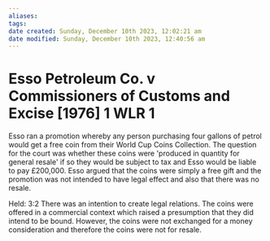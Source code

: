 ```yaml
---
aliases: 
tags: 
date created: Sunday, December 10th 2023, 12:02:21 am
date modified: Sunday, December 10th 2023, 12:40:56 am
---
```


# Esso Petroleum Co. v Commissioners of Customs and Excise [1976] 1 WLR 1

Esso ran a promotion whereby any person purchasing four gallons of petrol would get a free coin from their World Cup Coins Collection. The question for the court was whether these coins were 'produced in quantity for general resale' if so they would be subject to tax and Esso would be liable to pay £200,000. Esso argued that the coins were simply a free gift and the promotion was not intended to have legal effect and also that there was no resale.  

  

Held: 3:2 There was an intention to create legal relations. The coins were offered in a commercial context which raised a presumption that they did intend to be bound. However, the coins were not exchanged for a money consideration and therefore the coins were not for resale.
